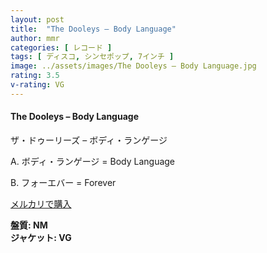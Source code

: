```yaml
---
layout: post
title:  "The Dooleys – Body Language"
author: mmr
categories: [ レコード ]
tags: [ ディスコ, シンセポップ, 7インチ ]
image: ../assets/images/The Dooleys – Body Language.jpg
rating: 3.5
v-rating: VG
---
```


#### The Dooleys – Body Language

ザ・ドゥーリーズ – ボディ・ランゲージ

A. ボディ・ランゲージ = Body Language

B. フォーエバー = Forever

[メルカリで購入](https://jp.mercari.com/item/m84917533040)

<div class="mt-4 mb-4 d-flex align-items-center">
<strong class="mr-1">盤質: NM</strong>
</div>
<div class="mt-4 mb-4 d-flex align-items-center">
<strong class="mr-1">ジャケット: VG</strong>
</div>
